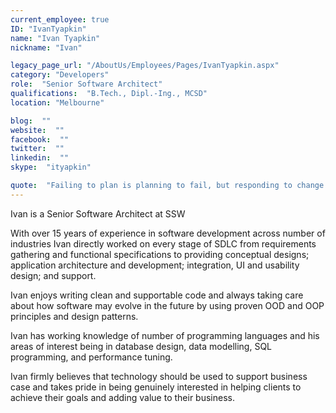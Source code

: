 ```yaml
---
current_employee: true
ID: "IvanTyapkin"
name: "Ivan Tyapkin"
nickname: "Ivan"

legacy_page_url: "/AboutUs/Employees/Pages/IvanTyapkin.aspx"
category: "Developers"
role:  "Senior Software Architect"
qualifications:  "B.Tech., Dipl.-Ing., MCSD"
location: "Melbourne"

blog:  ""
website:  ""
facebook:  ""
twitter:  ""
linkedin:  ""
skype:  "ityapkin"

quote:  "Failing to plan is planning to fail, but responding to change over following a plan"
---
```


Ivan is a Senior Software Architect at SSW

With over 15 years of experience in software development across number of industries Ivan directly worked on every stage of SDLC from requirements gathering and functional specifications to providing conceptual designs; application architecture and development; integration, UI and usability design; and support. 

Ivan enjoys writing clean and supportable code and always taking care about how software may evolve in the future by using proven OOD and OOP principles and design patterns.

Ivan has working knowledge of number of programming languages and his areas of interest being in database design, data modelling, SQL programming, and performance tuning.

Ivan firmly believes that technology should be used to support business case and takes pride in being genuinely interested in helping clients to achieve their goals and adding value to their business. 